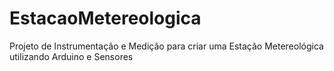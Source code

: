 # EstacaoMetereologica
Projeto de Instrumentação e Medição para criar uma Estação Metereológica utilizando Arduino e Sensores
